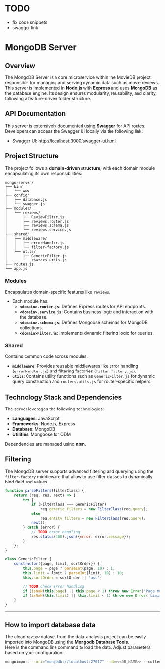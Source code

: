 # TODO
- fix code snippets
- swagger link

# MongoDB Server

## Overview
The MongoDB Server is a core microservice within the MovieDB project, responsible for managing and serving dynamic data such as movie reviews. This server is implemented in **Node.js** with **Express** and uses **MongoDB** as the database engine. Its design ensures modularity, reusability, and clarity, following a feature-driven folder structure.

## API Documentation
This server is extensively documented using **Swagger** for API routes. Developers can access the Swagger UI locally via the following link:

- Swagger UI: [http://localhost:3000/swagger-ui.html](http://localhost:3000/swagger-ui.html)

## Project Structure
The project follows a **domain-driven structure**, with each domain module encapsulating its own responsibilities:

```
mongo-server/
├── bin/
│   └── www
├── config/
│   ├── database.js
│   └── swagger.js
├── modules/
│   └── reviews/
│       ├── ReviewFilter.js
│       ├── reviews.router.js
│       ├── reviews.schema.js
│       └── reviews.service.js
├── shared/
│   ├── middleware/
│   │   ├── errorHandler.js
│   │   └── filter-factory.js
│   └── utils/
│       ├── GenericFilter.js
│       └── routers.utils.js
├── routes.js
└── app.js
```

### Modules
Encapsulates domain-specific features like `reviews`.
- Each module has:
    - **`<domain>.router.js`**: Defines Express routes for API endpoints.
    - **`<domain>.service.js`**: Contains business logic and interaction with the database.
    - **`<domain>.schema.js`**: Defines Mongoose schemas for MongoDB collections.
    - **`<domain>Filter.js`**: Implements dynamic filtering logic for queries.

### Shared
Contains common code across modules.
- **`middleware`**: Provides reusable middlewares like error handling (`errorHandler.js`) and filtering factories (`filter-factory.js`).
- **`utils`**: Contains utility functions such as `GenericFilter.js` for dynamic query construction and `routers.utils.js` for router-specific helpers.

## Technology Stack and Dependencies
The server leverages the following technologies:

- **Languages**: JavaScript
- **Frameworks**: Node.js, Express
- **Database**: MongoDB
- **Utilities**: Mongoose for ODM

Dependencies are managed using **npm**.

## Filtering
The MongoDB server supports advanced filtering and querying using the `filter-factory` middleware that allow to use filter classes to dynamically bind field and values.

```javascript
function parseFilters(FilterClass) {
    return (req, res, next) => {
        try {
            if (FilterClass === GenericFilter)
                req.generic_filters = new FilterClass(req.query);
            else
                req.entity_filters = new FilterClass(req.query);
            next();
        } catch (error) {
            // TODO error handling
            res.status(400).json({error: error.message});
        }
    };
}
```
```javascript
class GenericFilter {
    constructor({page, limit, sortOrder}) {
        this.page = page ? parseInt(page, 10) : 1;
        this.limit = limit ? parseInt(limit, 10) : 10;
        this.sortOrder = sortOrder || 'asc';

        // TODO check error handling
        if (isNaN(this.page) || this.page < 1) throw new Error('Page must be a positive integer'); // TODO < 0 or < 1 ?
        if (isNaN(this.limit) || this.limit < 1) throw new Error('Limit must be a positive integer');
    }
}
```
---
## How to import database data
The clean `review` dataset from the data-analysis project can be easily imported into MongoDB using the **Mongodb Database Tools**. <br>
Here is the command line command to load the data. Adjust parameters based on your configuration:
```bash
mongoimport --uri="mongodb://localhost:27017" --db=<<DB_NAME>> --collection=reviews --type=csv --headerline --file=<<path/to/reviews.csv>>
```